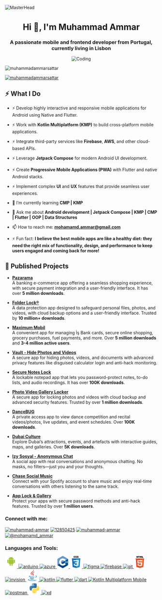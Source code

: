 ![MasterHead](https://1.bp.blogspot.com/-7A4WynwLsMw/XbBpCXG8fHI/AAAAAAAAMt4/uOa1bpLskYgrwGbllhSu2SDj_Mig8SXJQCLcBGAsYHQ/s1600/2000_600px.gif)
<h1 align="center">Hi 👋, I'm Muhammad Ammar</h1>
<h3 align="center">A passionate mobile and frontend developer from Portugal, currently living in Lisbon</h3>
<div align="center">
    <img alt="Coding" width="300" src="https://cdn.dribbble.com/users/1162077/screenshots/3848914/programmer.gif">
</div>

<p align="left"> <img src="https://komarev.com/ghpvc/?username=muhammadammarsattar&label=Profile%20views&color=0e75b6&style=flat" alt="muhammadammarsattar" /> </p>

<p align="left"> <a href="https://github.com/ryo-ma/github-profile-trophy"><img src="https://github-profile-trophy.vercel.app/?username=muhammadammarsattar" alt="muhammadammarsattar" /></a> </p>
<h2 align="left">⚡ What I Do</h2>

- ⚡ Develop highly interactive and responsive mobile applications for Android using Native and Flutter.  
- ⚡ Work with **Kotlin Multiplatform (KMP)** to build cross-platform mobile applications.  
- ⚡ Integrate third-party services like **Firebase**, **AWS**, and other cloud-based APIs.  
- ⚡ Leverage **Jetpack Compose** for modern Android UI development.  
- ⚡ Create **Progressive Mobile Applications (PWA)** with Flutter and native Android stacks.  
- ⚡ Implement complex **UI** and **UX** features that provide seamless user experiences. 

- 🌱 I’m currently learning **CMP | KMP**
- 💬 Ask me about **Android development | Jetpack Compose | KMP | CMP  | Flutter | OOP | Data Structures**
- 📫 How to reach me: **mohamamd.ammar@gmail.com**
- ⚡ Fun fact: **I believe the best mobile apps are like a healthy diet: they need the right mix of functionality, design, and performance to keep users engaged and coming back for more!**

<h2 align="left">📱 Published Projects</h2>

- **[Pazarama](https://play.google.com/store/apps/details?id=tr.com.topkapidanismanlik.pazarama.app)**  
  A banking e-commerce app offering a seamless shopping experience, with secure payment integration and a user-friendly interface. It has over **5 million downloads**.

- **[Folder Lock®](https://play.google.com/store/apps/details?id=com.newsoftwares.folderlock_v1&hl=pt_PT)**  
  A data protection app designed to safeguard personal files, photos, and videos, with cloud backup options and a user-friendly interface. Trusted by **10 million+ downloads**.

- **[Maximum Mobil](https://play.google.com/store/apps/details?id=com.softtech.parakod&hl=pt_PT)**  
  A convenient app for managing İş Bank cards, secure online shopping, grocery purchases, fuel payments, and more. Over **5 million downloads** and **3-4 million active users**.

- **[Vault - Hide Photos and Videos](https://play.google.com/store/apps/details?id=com.newsoftwares.folderlock_v1)**  
  A secure app for hiding photos, videos, and documents with advanced privacy features like disguised calculator login and anti-hack monitoring.

- **[Secure Notes Lock](https://play.google.com/store/apps/details?id=com.example.secure.notes)**  
  A lockable notepad app that lets you password-protect notes, to-do lists, and audio recordings. It has over **100K downloads**.

- **[Photo Video Gallery Locker](https://play.google.com/store/apps/details?id=com.example.photovideolocker)**  
  A secure app for locking photos and videos with cloud backup and advanced security features. Trusted by over **1 million downloads**.

- **[DanceBUG](https://play.google.com/store/apps/details?id=com.example.dancebug)**  
  A private access app to view dance competition and recital videos/photos, live updates, and event schedules. Over **100K downloads**.

- **[Dubai Culture](https://play.google.com/store/apps/details?id=com.dubaiculture&hl=en)**  
  Explore Dubai’s attractions, events, and artefacts with interactive guides, maps, and galleries. Over **5K downloads**.

- **[Izy Sosyal - Anonymous Chat](https://play.google.com/store/apps/details?id=com.project.izysocial&hl=en)**  
  A social app with real conversations and anonymous chatting. No masks, no filters—just you and your thoughts.

- **[Chase Social Music](https://play.google.com/store/apps/details?id=com.project.chaseapp&hl=en)**  
  Connect with your Spotify account to share music and enjoy real-time conversations with others listening to the same track.

- **[App Lock & Gallery](https://play.google.com/store/apps/details?id=com.newsoftwares.applockandgalleryvault&hl=en)**  
  Protect your apps with secure password methods and anti-hack features. Trusted by over **1 million users**.


<h3 align="left">Connect with me:</h3>
<p align="left">
    <a href="https://www.linkedin.com/in/muhammad-ammar-685978130/" target="blank"><img align="center" src="https://raw.githubusercontent.com/rahuldkjain/github-profile-readme-generator/master/src/images/icons/Social/linked-in-alt.svg" alt="muhammad-ammar" height="30" width="40" /></a>
    <a href="https://stackoverflow.com/users/12850425" target="blank"><img align="center" src="https://raw.githubusercontent.com/rahuldkjain/github-profile-readme-generator/master/src/images/icons/Social/stack-overflow.svg" alt="12850425" height="30" width="40" /></a>
    <a href="https://fb.com/muhammad.ammar" target="blank"><img align="center" src="https://raw.githubusercontent.com/rahuldkjain/github-profile-readme-generator/master/src/images/icons/Social/facebook.svg" alt="muhammad-ammar" height="30" width="40" /></a>
    <a href="https://www.hackerrank.com/@mohamamd_ammar" target="blank"><img align="center" src="https://raw.githubusercontent.com/rahuldkjain/github-profile-readme-generator/master/src/images/icons/Social/hackerrank.svg" alt="@mohamamd_ammar" height="30" width="40" /></a>
</p>

<h3 align="left">Languages and Tools:</h3>
<p align="left"> 
  <a href="https://developer.android.com" target="_blank" rel="noreferrer"> 
    <img src="https://raw.githubusercontent.com/devicons/devicon/master/icons/android/android-original-wordmark.svg" alt="android" width="40" height="40"/> 
  </a> 
  <a href="https://www.arduino.cc/" target="_blank" rel="noreferrer"> 
    <img src="https://cdn.worldvectorlogo.com/logos/arduino-1.svg" alt="arduino" width="40" height="40"/> 
  </a> 
  <a href="https://azure.microsoft.com/en-in/" target="_blank" rel="noreferrer"> 
    <img src="https://www.vectorlogo.zone/logos/microsoft_azure/microsoft_azure-icon.svg" alt="azure" width="40" height="40"/> 
  </a> 
  <a href="https://www.w3schools.com/cpp/" target="_blank" rel="noreferrer"> 
    <img src="https://raw.githubusercontent.com/devicons/devicon/master/icons/cplusplus/cplusplus-original.svg" alt="cplusplus" width="40" height="40"/> 
  </a> 
  <a href="https://www.w3schools.com/css/" target="_blank" rel="noreferrer"> 
    <img src="https://raw.githubusercontent.com/devicons/devicon/master/icons/css3/css3-original-wordmark.svg" alt="css3" width="40" height="40"/> 
  </a> 
  <a href="https://www.figma.com/" target="_blank" rel="noreferrer"> 
    <img src="https://www.vectorlogo.zone/logos/figma/figma-icon.svg" alt="figma" width="40" height="40"/> 
  </a> 
  <a href="https://firebase.google.com/" target="_blank" rel="noreferrer"> 
    <img src="https://www.vectorlogo.zone/logos/firebase/firebase-icon.svg" alt="firebase" width="40" height="40"/> 
  </a> 
  <a href="https://git-scm.com/" target="_blank" rel="noreferrer"> 
    <img src="https://www.vectorlogo.zone/logos/git-scm/git-scm-icon.svg" alt="git" width="40" height="40"/> 
  </a> 
  <a href="https://www.w3.org/html/" target="_blank" rel="noreferrer"> 
    <img src="https://raw.githubusercontent.com/devicons/devicon/master/icons/html5/html5-original-wordmark.svg" alt="html5" width="40" height="40"/> 
  </a> 
  <a href="https://www.invisionapp.com/" target="_blank" rel="noreferrer"> 
    <img src="https://www.vectorlogo.zone/logos/invisionapp/invisionapp-icon.svg" alt="invision" width="40" height="40"/> 
  </a> 
  <a href="https://www.java.com" target="_blank" rel="noreferrer"> 
    <img src="https://raw.githubusercontent.com/devicons/devicon/master/icons/java/java-original.svg" alt="java" width="40" height="40"/> 
  </a> 
  <a href="https://kotlinlang.org" target="_blank" rel="noreferrer"> 
    <img src="https://www.vectorlogo.zone/logos/kotlinlang/kotlinlang-icon.svg" alt="kotlin" width="40" height="40"/> 
  </a> 
  <a href="https://flutter.dev/" target="_blank" rel="noreferrer"> 
    <img src="https://www.vectorlogo.zone/logos/flutterio/flutterio-icon.svg" alt="flutter" width="40" height="40"/> 
  </a> 
  <a href="https://dart.dev/" target="_blank" rel="noreferrer"> 
    <img src="https://www.vectorlogo.zone/logos/dartlang/dartlang-icon.svg" alt="dart" width="40" height="40"/> 
  </a> 
  <a href="https://kotlinlang.org/lp/mobile/" target="_blank" rel="noreferrer"> 
    <img src="https://kotlinlang.org/assets/images/twitter-card/kmm.png" alt="Kotlin Multiplatform Mobile" width="40" height="40"/> 
  </a> 

  <a href="https://postman.com" target="_blank" rel="noreferrer"> 
    <img src="https://www.vectorlogo.zone/logos/getpostman/getpostman-icon.svg" alt="postman" width="40" height="40"/> 
  </a> 
  <a href="https://www.python.org" target="_blank" rel="noreferrer"> 
    <img src="https://raw.githubusercontent.com/devicons/devicon/master/icons/python/python-original.svg" alt="python" width="40" height="40"/> 
  </a> 
  <a href="https://www.adobe.com/products/xd.html" target="_blank" rel="noreferrer"> 
    <img src="https://cdn.worldvectorlogo.com/logos/adobe-xd.svg" alt="xd" width="40" height="40"/> 
  </a> 
</p>

